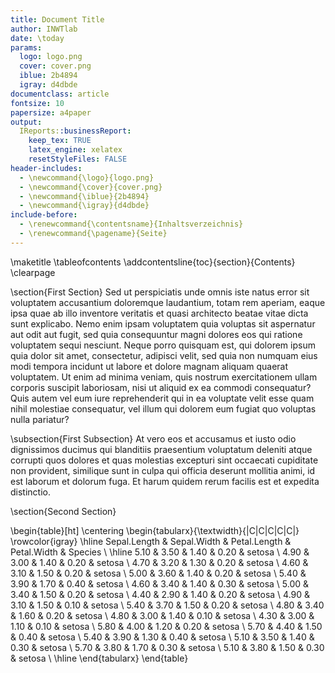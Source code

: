 ```yaml
---
title: Document Title
author: INWTlab 
date: \today
params:
  logo: logo.png
  cover: cover.png
  iblue: 2b4894
  igray: d4dbde
documentclass: article
fontsize: 10
papersize: a4paper
output: 
  IReports::businessReport:
    keep_tex: TRUE
    latex_engine: xelatex
    resetStyleFiles: FALSE
header-includes: 
  - \newcommand{\logo}{logo.png}
  - \newcommand{\cover}{cover.png}
  - \newcommand{\iblue}{2b4894}
  - \newcommand{\igray}{d4dbde}
include-before:
  - \renewcommand{\contentsname}{Inhaltsverzeichnis}
  - \renewcommand{\pagename}{Seite}
---
```






\maketitle
\tableofcontents
\addcontentsline{toc}{section}{Contents}
\clearpage

\section{First Section}
Sed ut perspiciatis unde omnis iste natus error sit voluptatem accusantium doloremque laudantium, totam rem aperiam, eaque ipsa quae ab illo inventore veritatis et quasi architecto beatae vitae dicta sunt explicabo. Nemo enim ipsam voluptatem quia voluptas sit aspernatur aut odit aut fugit, sed quia consequuntur magni dolores eos qui ratione voluptatem sequi nesciunt. Neque porro quisquam est, qui dolorem ipsum quia dolor sit amet, consectetur, adipisci velit, sed quia non numquam eius modi tempora incidunt ut labore et dolore magnam aliquam quaerat voluptatem. Ut enim ad minima veniam, quis nostrum exercitationem ullam corporis suscipit laboriosam, nisi ut aliquid ex ea commodi consequatur? Quis autem vel eum iure reprehenderit qui in ea voluptate velit esse quam nihil molestiae consequatur, vel illum qui dolorem eum fugiat quo voluptas nulla pariatur?

\subsection{First Subsection}
At vero eos et accusamus et iusto odio dignissimos ducimus qui blanditiis praesentium voluptatum deleniti atque corrupti quos dolores et quas molestias excepturi sint occaecati cupiditate non provident, similique sunt in culpa qui officia deserunt mollitia animi, id est laborum et dolorum fuga. Et harum quidem rerum facilis est et expedita distinctio. 

\section{Second Section}

\begin{table}[ht]
\centering
\begin{tabularx}{\textwidth}{|C|C|C|C|C|}
  \rowcolor{igray} \hline
Sepal.Length & Sepal.Width & Petal.Length & Petal.Width & Species \\ 
  \hline
5.10 & 3.50 & 1.40 & 0.20 & setosa \\ 
  4.90 & 3.00 & 1.40 & 0.20 & setosa \\ 
  4.70 & 3.20 & 1.30 & 0.20 & setosa \\ 
  4.60 & 3.10 & 1.50 & 0.20 & setosa \\ 
  5.00 & 3.60 & 1.40 & 0.20 & setosa \\ 
  5.40 & 3.90 & 1.70 & 0.40 & setosa \\ 
  4.60 & 3.40 & 1.40 & 0.30 & setosa \\ 
  5.00 & 3.40 & 1.50 & 0.20 & setosa \\ 
  4.40 & 2.90 & 1.40 & 0.20 & setosa \\ 
  4.90 & 3.10 & 1.50 & 0.10 & setosa \\ 
  5.40 & 3.70 & 1.50 & 0.20 & setosa \\ 
  4.80 & 3.40 & 1.60 & 0.20 & setosa \\ 
  4.80 & 3.00 & 1.40 & 0.10 & setosa \\ 
  4.30 & 3.00 & 1.10 & 0.10 & setosa \\ 
  5.80 & 4.00 & 1.20 & 0.20 & setosa \\ 
  5.70 & 4.40 & 1.50 & 0.40 & setosa \\ 
  5.40 & 3.90 & 1.30 & 0.40 & setosa \\ 
  5.10 & 3.50 & 1.40 & 0.30 & setosa \\ 
  5.70 & 3.80 & 1.70 & 0.30 & setosa \\ 
  5.10 & 3.80 & 1.50 & 0.30 & setosa \\ 
   \hline
\end{tabularx}
\end{table}

